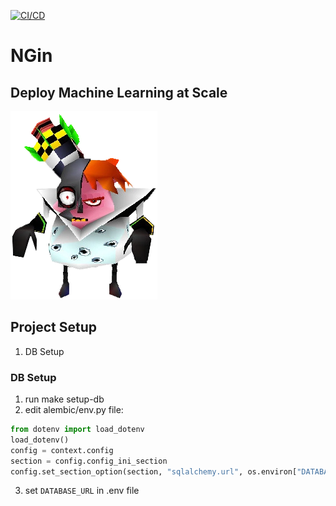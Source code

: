 [![CI/CD](https://github.com/JeremyCurmi/NGin/actions/workflows/main.yml/badge.svg)](https://github.com/JeremyCurmi/NGin/actions/workflows/main.yml)
# NGin
## Deploy Machine Learning at Scale
![project image](misc/pic.jpg)


## Project Setup

1. DB Setup

### DB Setup
1. run make setup-db
2. edit alembic/env.py file:
```python
from dotenv import load_dotenv
load_dotenv()
config = context.config
section = config.config_ini_section
config.set_section_option(section, "sqlalchemy.url", os.environ["DATABASE_URL"])
```
3. set `DATABASE_URL` in .env file